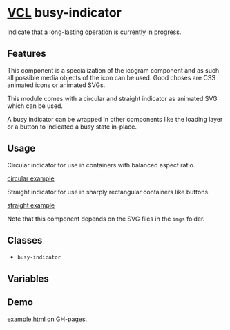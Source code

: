 # [VCL](https://vcl.github.io/) busy-indicator

Indicate that a long-lasting operation is currently in progress.

## Features

This component is a specialization of the icogram component and as such all
possible media objects of the icon can be used.
Good choses are CSS animated icons or animated SVGs.

This module comes with a circular and straight indicator as animated SVG which
can be used.

A busy indicator can be wrapped in other components like the loading layer
or a button to indicated a busy state in-place.

## Usage

Circular indicator for use in containers with balanced aspect ratio.

[circular example](/demo/example-circular.html)

Straight indicator for use in sharply rectangular containers like buttons.

[straight example](/demo/example-straight.html)

Note that this component depends on the SVG files in the `imgs` folder.

## Classes

- `busy-indicator`

## Variables

## Demo

[example.html](/demo/example.html) on GH-pages.
